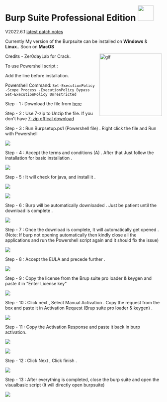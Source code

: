 # Burp Suite Professional Edition <img src="Images/burpsuitelogo.png" width="50" height="50">

V2022.6.1 [latest patch notes](https://portswigger.net/burp/releases/professional-community-2023-6-1)

Currently My version of the Burpsuite can be installed on **Windows** & **Linux**.. Soon on  **MacOS**


<p><img align = "right" alt = "gif" src="https://github.com/XxRagulxX/Burpsuite_pro/blob/main/Images/hack.gif" width= "200" height= "200" /></p>

Credits - Zer0dayLab for Crack.  

To use Powershell script : 

Add the line before installation.

Powershell Command: `Set-ExecutionPolicy -Scope Process -ExecutionPolicy Bypass Set-ExecutionPolicy Unrestricted`

Step - 1 : Download the file from [here](https://github.com/XxRagulxX/Burpsuite_pro/releases/tag/Build_2) 

Step - 2 : Use 7-zip to Unzip the file. If you don't have [7-zip offical download](https://www.7-zip.org/download.html) 

Step - 3 : Run Burpsetup.ps1 (Powershell file) . Right click the file and Run with Powershell 

![](Images/Burpsetup.png)

Step - 4 : Accept the terms and conditions (A) . After that Just follow the installation for basic installation . 

![](Images/TandC.png)

Step - 5 : It will check for java, and install it . 

![](Images/Java19.png)

![](Images/java.png)

Step - 6 : Burp will be automatically downloaded . Just be patient until the download is complete . 

![](Images/powershell.png)

Step - 7 : Once the download is complete, It will automatically get opened . (Note: If burp not opening automatically then kindly close all the applications and run the Powershell script again and it should fix the issue)

![](Images/burpstartup.png)

Step - 8 : Accept the EULA and precede further . 

![](Images/EULA.png)

Step - 9 : Copy the license from the Brup suite pro loader & keygen and paste it in "Enter License key" 

![](Images/License.png)

Step - 10 : Click next , Select Manual Activation . Copy the request from the box and paste it in Activation Request (Brup suite pro loader & keygen) . 

![](Images/Request.png)

Step - 11 : Copy the Activation Response and paste it back in burp activation.

![](Images/Responseget.png)

![](Images/ResponseActivate.png)

Step - 12 : Click Next , Click finish . 

![](Images/Burppro.png)

Step - 13 : After everything is completed, close the burp suite and open the visualbasic script (It will directly open burpsuite)

![](Images/VBscript.png)













